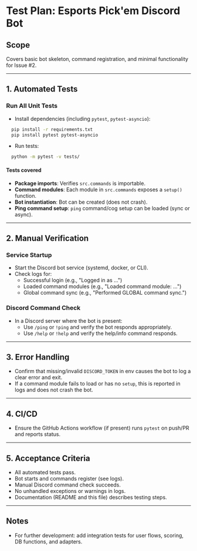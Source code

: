 # Test Plan: Esports Pick'em Discord Bot

## Scope

Covers basic bot skeleton, command registration, and minimal functionality for Issue #2.

---

## 1. Automated Tests

### Run All Unit Tests

- Install dependencies (including `pytest`, `pytest-asyncio`):

```bash
  pip install -r requirements.txt
  pip install pytest pytest-asyncio
```

- Run tests:

```bash
  python -m pytest -v tests/
```

#### Tests covered

- **Package imports**: Verifies `src.commands` is importable.
- **Command modules**: Each module in `src.commands` exposes a `setup()` function.
- **Bot instantiation**: Bot can be created (does not crash).
- **Ping command setup**: `ping` command/cog setup can be loaded (sync or async).

---

## 2. Manual Verification

### Service Startup

- Start the Discord bot service (systemd, docker, or CLI).
- Check logs for:
  - Successful login (e.g., "Logged in as ...")
  - Loaded command modules (e.g., "Loaded command module: ...")
  - Global command sync (e.g., "Performed GLOBAL command sync.")

### Discord Command Check

- In a Discord server where the bot is present:
  - Use `/ping` or `!ping` and verify the bot responds appropriately.
  - Use `/help` or `!help` and verify the help/info command responds.

---

## 3. Error Handling

- Confirm that missing/invalid `DISCORD_TOKEN` in env causes the bot to log a clear error and exit.
- If a command module fails to load or has no `setup`, this is reported in logs and does not crash the bot.

---

## 4. CI/CD

- Ensure the GitHub Actions workflow (if present) runs `pytest` on push/PR and reports status.

---

## 5. Acceptance Criteria

- All automated tests pass.
- Bot starts and commands register (see logs).
- Manual Discord command check succeeds.
- No unhandled exceptions or warnings in logs.
- Documentation (README and this file) describes testing steps.

---

## Notes

- For further development: add integration tests for user flows, scoring, DB functions, and adapters.
